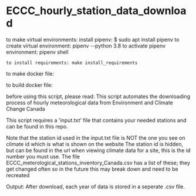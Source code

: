# ECCC_hourly_station_data_download
to make virtual environments:
    install pipenv: $ sudo apt install pipenv
    to create virtual environment: pipenv --python 3.8
    to activate pipenv environment: pipenv shell

    to install requirements: make install_requirements

to make docker file:

to build docker file:

before using this script, please read:
This script automates the downloading process of hourly meteorological data from Environment and Climate Change Canada

This script requires a 'input.txt' file that contains your needed stations and can be found in this repo.

Note that the station id used in the input.txt file is NOT the one you see on climate id which is what is shown on the website
The station id is hidden, but can be found in the url when viewing climate data for a site, this is the id number you must use.
The file ECCC_meterological_stations_inventory_Canada.csv has a list of these; they get changed often so in the future this may break down and need to be recreated

Output:
After download, each year of data is stored in a seperate .csv file.

